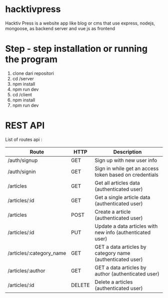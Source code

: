# hacktivpress

Hacktiv Press is a website app like blog or cms that use express, nodejs, mongoose, as backend server and vue js as frontend

# Step - step installation or running the program

1. clone dari repositori
2. cd <folder-root>/server
3. npm install
4. npm run dev
5. cd <folder-root>/client
6. npm install
7. npm run dev

# REST API
List of routes api :

| Route | HTTP | Description |
| ------ | ------ | ------ |
| /auth/signup | GET | Sign up with new user info |
| /auth/signin | GET | Sign in while get an access token based on credentials |
| /articles | GET | Get all articles data (authenticated user)|
| /articles/:id | GET | Get a single article data (authenticated user) |
| /articles | POST | Create a article (authenticated user) |
| /articles/:id | PUT | Update a data articles with new info  (authenticated user) |
| /articles/:category_name | GET | GET a data articles by category name  (authenticated user) |
| /articles/:author | GET | GET a data articles by author  (authenticated user) |
| /articles/:id | DELETE | Delete a articles (authenticated user) |
